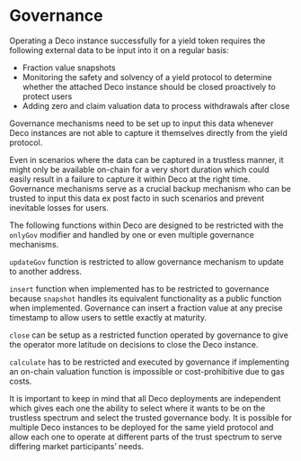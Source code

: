 # Governance

Operating a Deco instance successfully for a yield token requires the following external data to be input into it on a regular basis:

* Fraction value snapshots
* Monitoring the safety and solvency of a yield protocol to determine whether the attached Deco instance should be closed proactively to protect users
* Adding zero and claim valuation data to process withdrawals after close

Governance mechanisms need to be set up to input this data whenever Deco instances are not able to capture it themselves directly from the yield protocol.

Even in scenarios where the data can be captured in a trustless manner, it might only be available on-chain for a very short duration which could easily result in a failure to capture it within Deco at the right time. Governance mechanisms serve as a crucial backup mechanism who can be trusted to input this data ex post facto in such scenarios and prevent inevitable losses for users.

The following functions within Deco are designed to be restricted with the `onlyGov` modifier and handled by one or even multiple governance mechanisms.

`updateGov` function is restricted to allow governance mechanism to update to another address.

`insert` function when implemented has to be restricted to governance because `snapshot` handles its equivalent functionality as a public function when implemented. Governance can insert a fraction value at any precise timestamp to allow users to settle exactly at maturity.

`close` can be setup as a restricted function operated by governance to give the operator more latitude on decisions to close the Deco instance.

`calculate` has to be restricted and executed by governance if implementing an on-chain valuation function is impossible or cost-prohibitive due to gas costs.

It is important to keep in mind that all Deco deployments are independent which gives each one the ability to select where it wants to be on the trustless spectrum and select the trusted governance body. It is possible for multiple Deco instances to be deployed for the same yield protocol and allow each one to operate at different parts of the trust spectrum to serve differing market participants’ needs.
